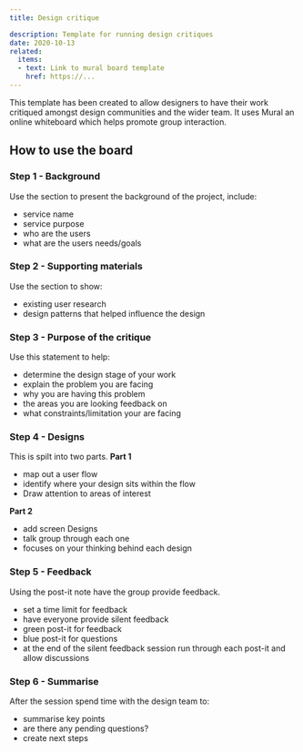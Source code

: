```yaml
---
title: Design critique

description: Template for running design critiques
date: 2020-10-13
related:
  items:
  - text: Link to mural board template
    href: https://...
---
```


This template has been created to allow designers to have their work critiqued amongst design communities and the wider team. It uses Mural an online whiteboard which helps promote group interaction.  

## How to use the board

### Step 1 - Background
Use the section to present the background of the project, include:
* service name
* service purpose
* who are the users
* what are the users needs/goals

### Step 2 - Supporting materials
Use the section to show:
* existing user research
* design patterns that helped influence the design

### Step 3 - Purpose of the critique
Use this statement to help:
* determine the design stage of your work
* explain the problem you are facing
* why you are having this problem
* the areas you are looking feedback on
* what constraints/limitation your are facing

### Step 4 - Designs
This is spilt into two parts.
**Part 1**
* map out a user flow
* identify where your design sits within the flow
* Draw attention to areas of interest

**Part 2**
* add screen Designs
* talk group through each one
* focuses on your thinking behind each design

### Step 5 - Feedback
Using the post-it note have the group provide feedback.
* set a time limit for feedback
* have everyone provide silent feedback
* green post-it for feedback
* blue post-it for questions
* at the end of the silent feedback session run through each post-it and allow discussions


### Step 6 - Summarise
After the session spend time with the design team to:
* summarise key points
* are there any pending questions?
* create next steps
